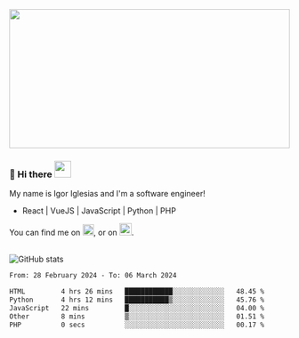 <img src="https://c.tenor.com/KjVxfRrrncUAAAAd/matrix.gif" width="100%" height="250px">

### 🔭 Hi there <img src="https://raw.githubusercontent.com/MartinHeinz/MartinHeinz/master/wave.gif" width="30px">


My name is Igor Iglesias and I'm a software engineer!
<br>

<ul>
  <li> React | VueJS | JavaScript | Python | PHP </li>
</ul>
You can find me on <a href="https://twitter.com/IgorIglesias5"><img src="https://i.imgur.com/JLLlB5S.png" width="20px"></a>, or on <a href="https://www.linkedin.com/in/igor-iglesias-62478428/"><img src="https://i.imgur.com/PXyIkWx.png" width="22px"></a>.

<br>
<br>

![GitHub stats](https://github-readme-stats.vercel.app/api?username=igoiglesias&show_icons=true&count_private=true&theme=chartreuse-dark&hide_title=true)

<!--START_SECTION:waka-->

```txt
From: 28 February 2024 - To: 06 March 2024

HTML         4 hrs 26 mins   ████████████░░░░░░░░░░░░░   48.45 %
Python       4 hrs 12 mins   ███████████▒░░░░░░░░░░░░░   45.76 %
JavaScript   22 mins         █░░░░░░░░░░░░░░░░░░░░░░░░   04.00 %
Other        8 mins          ▒░░░░░░░░░░░░░░░░░░░░░░░░   01.51 %
PHP          0 secs          ░░░░░░░░░░░░░░░░░░░░░░░░░   00.17 %
```

<!--END_SECTION:waka-->
